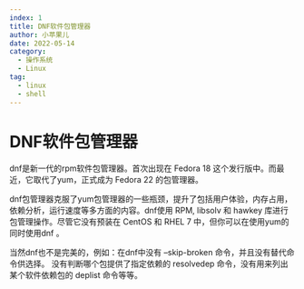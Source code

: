 ```yaml
---
index: 1
title: DNF软件包管理器
author: 小苹果儿
date: 2022-05-14
category:
  - 操作系统
  - Linux
tag:
  - linux
  - shell
---
```

# DNF软件包管理器

dnf是新一代的rpm软件包管理器。首次出现在 Fedora 18 这个发行版中。而最近，它取代了yum，正式成为 Fedora 22 的包管理器。

dnf包管理器克服了yum包管理器的一些瓶颈，提升了包括用户体验，内存占用，依赖分析，运行速度等多方面的内容。dnf使用 RPM, libsolv 和 hawkey 库进行包管理操作。尽管它没有预装在 CentOS 和 RHEL 7 中，但你可以在使用yum的同时使用dnf 。

当然dnf也不是完美的，例如：在dnf中没有 –skip-broken 命令，并且没有替代命令供选择。 没有判断哪个包提供了指定依赖的 resolvedep 命令，没有用来列出某个软件依赖包的 deplist 命令等等。

